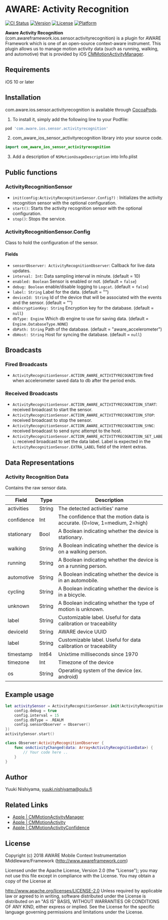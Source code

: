 # AWARE: Activity Recognition

[![CI Status](https://img.shields.io/travis/awareframework/com.awareframework.ios.sensor.activityrecognition.svg?style=flat)](https://travis-ci.org/awareframework/com.awareframework.ios.sensor.activityrecognition)
[![Version](https://img.shields.io/cocoapods/v/com.awareframework.ios.sensor.activityrecognition.svg?style=flat)](https://cocoapods.org/pods/com.awareframework.ios.sensor.activityrecognition)
[![License](https://img.shields.io/cocoapods/l/com.awareframework.ios.sensor.activityrecognition.svg?style=flat)](https://cocoapods.org/pods/com.awareframework.ios.sensor.activityrecognition)
[![Platform](https://img.shields.io/cocoapods/p/com.awareframework.ios.sensor.activityrecognition.svg?style=flat)](https://cocoapods.org/pods/com.awareframework.ios.sensor.activityrecognition)

**Aware Activity Recognition** (com.awareframework.ios.sensor.activityrecognition) is a plugin for AWARE Framework which is one of an open-source context-aware instrument. This plugin allows us to manage motion activity data (such as running, walking, and automotive) that is provided by iOS [CMMotionActivityManager](https://developer.apple.com/documentation/coremotion/cmmotionactivitymanager).

## Requirements
iOS 10 or later

## Installation

com.aware.ios.sensor.activityrecognition is available through [CocoaPods](https://cocoapods.org). 

1. To install it, simply add the following line to your Podfile:
```ruby
pod 'com.aware.ios.sensor.activityrecognition'
```

2. com_aware_ios_sensor_activityrecognition  library into your source code.
```swift
import com_aware_ios_sensor_activityrecognition
```

3. Add a description of `NSMotionUsageDescription` into Info.plist

## Public functions

### ActivityRecognitionSensor

+ `init(config:ActivityRecognitionSensor.Config?)` : Initializes the activity recognition sensor with the optional configuration.
+ `start()`: Starts the activity recognition sensor with the optional configuration.
+ `stop()`: Stops the service.

### ActivityRecognitionSensor.Config

Class to hold the configuration of the sensor.

#### Fields

+ `sensorObserver: ActivityRecognitionObserver`: Callback for live data updates.
+ `interval: Int`: Data sampling interval in minute. (default = 10)
+ `enabled: Boolean` Sensor is enabled or not. (default = `false`)
+ `debug: Boolean` enable/disable logging to `Logcat`. (default = `false`)
+ `label: String` Label for the data. (default = "")
+ `deviceId: String` Id of the device that will be associated with the events and the sensor. (default = "")
+ `dbEncryptionKey: String` Encryption key for the database. (default = `null`)
+ `dbType: Engine` Which db engine to use for saving data. (default = `Engine.DatabaseType.NONE`)
+ `dbPath: String` Path of the database. (default = "aware_accelerometer")
+ `dbHost: String` Host for syncing the database. (default = `null`)

## Broadcasts

### Fired Broadcasts

+ `ActivityRecognitionSensor.ACTION_AWARE_ACTIVITYRECOGNITION` fired when accelerometer saved data to db after the period ends.

### Received Broadcasts

+ `ActivityRecognitionSensor.ACTION_AWARE_ACTIVITYRECOGNITION_START`: received broadcast to start the sensor.
+ `ActivityRecognitionSensor.ACTION_AWARE_ACTIVITYRECOGNITION_STOP`: received broadcast to stop the sensor.
+ `ActivityRecognitionSensor.ACTION_AWARE_ACTIVITYRECOGNITION_SYNC`: received broadcast to send sync attempt to the host.
+ `ActivityRecognitionSensor.ACTION_AWARE_ACTIVITYRECOGNITION_SET_LABEL`: received broadcast to set the data label. Label is expected in the `ActivityRecognitionSensor.EXTRA_LABEL` field of the intent extras.

## Data Representations

### Activity Recognition Data

Contains the raw sensor data.

| Field     | Type   | Description                                                         |
| --------- | ------ | ------------------------------------------------------------------- |
| activities | String | The detected activities' name  |
| confidence | Int | The confidence that the motion data is accurate. (0=low, 1=medium, 2=high) |
| stationary | Bool | A Boolean indicating whether the device is stationary.  |
| walking | String | A Boolean indicating whether the device is on a walking person. |
| running | String | A Boolean indicating whether the device is on a running person.  |
| automotive | String | A Boolean indicating whether the device is in an automobile.  |
| cycling | String | A Boolean indicating whether the device is in a bicycle.  |
| unknown | String | A Boolean indicating whether the type of motion is unknown.  |
| label     | String | Customizable label. Useful for data calibration or traceability     |
| deviceId  | String | AWARE device UUID                                                                 |
| label     | String | Customizable label. Useful for data calibration or traceability     |
| timestamp | Int64   | Unixtime milliseconds since 1970                                          |
| timezone  | Int    | Timezone  of the device                                       |
| os        | String | Operating system of the device (ex. android)                              |


## Example usage
```swift
let activitySensor = ActivityRecognitionSensor.init(ActivityRecognitionSensor.Config().apply{config in
    config.debug = true
    config.interval = 15
    config.dbType = .REALM
    config.sensorObserver = Observer()
})
activitySensor.start()
```

```swift
class Observer:ActivityRecognitionObserver {
    func onActivityChanged(data: Array<ActivityRecognitionData>) {
        // Your code here ..
    }
}
```

## Author

Yuuki Nishiyama, yuuki.nishiyama@oulu.fi

## Related Links
* [ Apple | CMMotionActivityManager ](https://developer.apple.com/documentation/coremotion/cmmotionactivitymanager)
* [ Apple | CMMotionActivity ](https://developer.apple.com/documentation/coremotion/cmmotionactivity)
* [ Apple | CMMotionActivityConfidence ](https://developer.apple.com/documentation/coremotion/cmmotionactivityconfidence)

## License

Copyright (c) 2018 AWARE Mobile Context Instrumentation Middleware/Framework (http://www.awareframework.com)

Licensed under the Apache License, Version 2.0 (the "License"); you may not use this file except in compliance with the License. You may obtain a copy of the License at

http://www.apache.org/licenses/LICENSE-2.0 Unless required by applicable law or agreed to in writing, software distributed under the License is distributed on an "AS IS" BASIS, WITHOUT WARRANTIES OR CONDITIONS OF ANY KIND, either express or implied. See the License for the specific language governing permissions and limitations under the License.
